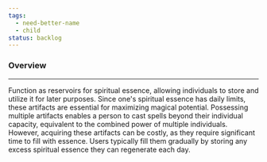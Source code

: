 ```yaml
---
tags:
  - need-better-name
  - child
status: backlog
---
```

### Overview
---
Function as reservoirs for spiritual essence, allowing individuals to store and utilize it for later purposes. Since one's spiritual essence has daily limits, these artifacts are essential for maximizing magical potential. Possessing multiple artifacts enables a person to cast spells beyond their individual capacity, equivalent to the combined power of multiple individuals. However, acquiring these artifacts can be costly, as they require significant time to fill with essence. Users typically fill them gradually by storing any excess spiritual essence they can regenerate each day.